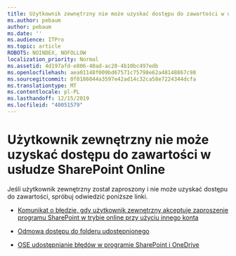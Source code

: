 ```yaml
---
title: Użytkownik zewnętrzny nie może uzyskać dostępu do zawartości w usłudze SharePoint Online
ms.author: pebaum
author: pebaum
ms.date: ''
ms.audience: ITPro
ms.topic: article
ROBOTS: NOINDEX, NOFOLLOW
localization_priority: Normal
ms.assetid: 4d197afd-e806-40ad-ac20-4b10bc497edb
ms.openlocfilehash: aea01148f009bd67571c75798e62a48148867c98
ms.sourcegitcommit: 0f0186044a3597e42ad14c32ca58e7224344dcfa
ms.translationtype: MT
ms.contentlocale: pl-PL
ms.lasthandoff: 12/15/2019
ms.locfileid: "40051579"
---
```

# <a name="external-user-is-unable-to-access-content-in-sharepoint-online"></a>Użytkownik zewnętrzny nie może uzyskać dostępu do zawartości w usłudze SharePoint Online

Jeśli użytkownik zewnętrzny został zaproszony i nie może uzyskać dostępu do zawartości, spróbuj odwiedzić poniższe linki.

- [Komunikat o błędzie, gdy użytkownik zewnętrzny akceptuje zaproszenie programu SharePoint w trybie online przy użyciu innego konta](https://docs.microsoft.com/sharepoint/support/sharing-and-permissions/error-when-external-user-accepts-an-invitation-by-using-another-account)

- [Odmowa dostępu do folderu udostępnionego](https://docs.microsoft.com/sharepoint/support/sharing-and-permissions/cannot-access-shared-folder)

- [OSE udostępnianie błędów w programie SharePoint i OneDrive](https://docs.microsoft.com/sharepoint/sharepoint-onedrive-error-message)

